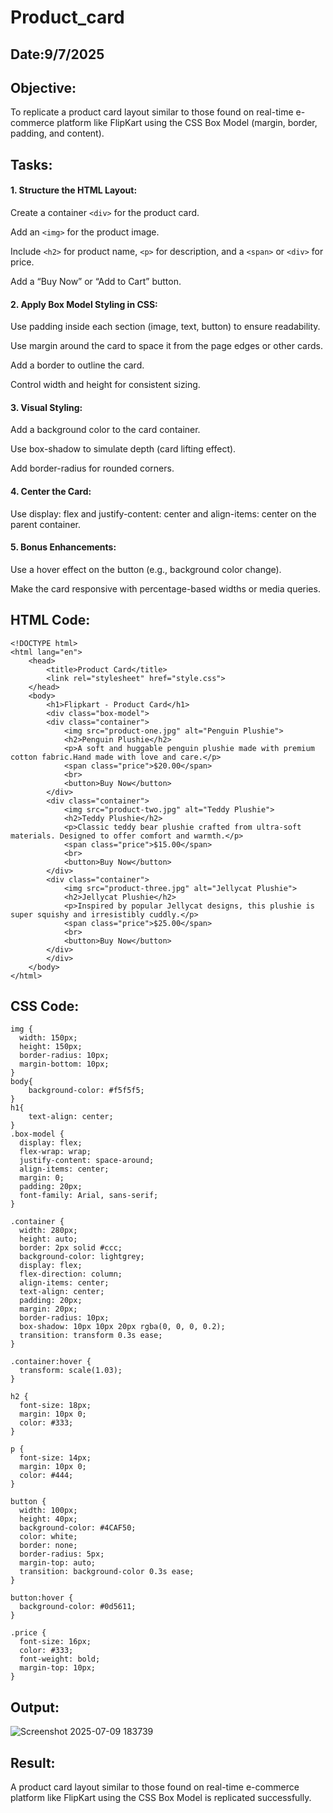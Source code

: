 # Product_card
## Date:9/7/2025
## Objective:

To replicate a product card layout similar to those found on real-time e-commerce platform like FlipKart using the CSS Box Model (margin, border, padding, and content).

## Tasks:

#### 1. Structure the HTML Layout:
Create a container ```<div>``` for the product card.

Add an ```<img>``` for the product image.

Include ```<h2>``` for product name, ```<p>``` for description, and a ```<span>``` or ```<div>``` for price.

Add a “Buy Now” or “Add to Cart” button.

#### 2. Apply Box Model Styling in CSS:
Use padding inside each section (image, text, button) to ensure readability.

Use margin around the card to space it from the page edges or other cards.

Add a border to outline the card.

Control width and height for consistent sizing.

#### 3. Visual Styling:
Add a background color to the card container.

Use box-shadow to simulate depth (card lifting effect).

Add border-radius for rounded corners.

#### 4. Center the Card:
Use display: flex and justify-content: center and align-items: center on the parent container.

#### 5. Bonus Enhancements:
Use a hover effect on the button (e.g., background color change).

Make the card responsive with percentage-based widths or media queries.
## HTML Code:
```
<!DOCTYPE html>
<html lang="en">
    <head>
        <title>Product Card</title>
        <link rel="stylesheet" href="style.css">
    </head>
    <body>
        <h1>Flipkart - Product Card</h1>
        <div class="box-model">
        <div class="container">
            <img src="product-one.jpg" alt="Penguin Plushie">
            <h2>Penguin Plushie</h2>
            <p>A soft and huggable penguin plushie made with premium cotton fabric.Hand made with love and care.</p>
            <span class="price">$20.00</span>
            <br>
            <button>Buy Now</button>
        </div>
        <div class="container">
            <img src="product-two.jpg" alt="Teddy Plushie">
            <h2>Teddy Plushie</h2>
            <p>Classic teddy bear plushie crafted from ultra-soft materials. Designed to offer comfort and warmth.</p>
            <span class="price">$15.00</span>
            <br>
            <button>Buy Now</button>
        </div>
        <div class="container">
            <img src="product-three.jpg" alt="Jellycat Plushie">
            <h2>Jellycat Plushie</h2>
            <p>Inspired by popular Jellycat designs, this plushie is super squishy and irresistibly cuddly.</p>
            <span class="price">$25.00</span>
            <br>
            <button>Buy Now</button>
        </div>
        </div>
    </body>
</html>
```
## CSS Code:
```
img {
  width: 150px;
  height: 150px;
  border-radius: 10px;
  margin-bottom: 10px;
}
body{
    background-color: #f5f5f5;
}
h1{
    text-align: center;
}
.box-model {
  display: flex;
  flex-wrap: wrap;
  justify-content: space-around;
  align-items: center;
  margin: 0;
  padding: 20px;
  font-family: Arial, sans-serif;
}

.container {
  width: 280px;
  height: auto;
  border: 2px solid #ccc;
  background-color: lightgrey;
  display: flex;
  flex-direction: column;
  align-items: center;
  text-align: center;
  padding: 20px;
  margin: 20px;
  border-radius: 10px;
  box-shadow: 10px 10px 20px rgba(0, 0, 0, 0.2);
  transition: transform 0.3s ease;
}

.container:hover {
  transform: scale(1.03);
}

h2 {
  font-size: 18px;
  margin: 10px 0;
  color: #333;
}

p {
  font-size: 14px;
  margin: 10px 0;
  color: #444;
}

button {
  width: 100px;
  height: 40px;
  background-color: #4CAF50;
  color: white;
  border: none;
  border-radius: 5px;
  margin-top: auto;
  transition: background-color 0.3s ease;
}

button:hover {
  background-color: #0d5611;
}

.price {
  font-size: 16px;
  color: #333;
  font-weight: bold;
  margin-top: 10px;
}
```
## Output:
![Screenshot 2025-07-09 183739](https://github.com/user-attachments/assets/d1d3606b-f51d-40a6-8ec7-9a5b33b687f5)

## Result:
A product card layout similar to those found on real-time e-commerce platform like FlipKart using the CSS Box Model is replicated successfully.
